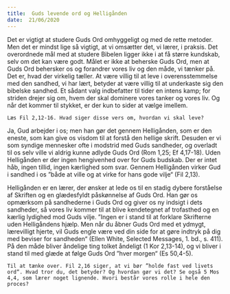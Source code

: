 ```yaml
---
title:  Guds levende ord og Helligånden
date:  21/06/2020
---
```


Det er vigtigt at studere Guds Ord omhyggeligt og med de rette metoder. Men det er mindst lige så vigtigt, at vi omsætter det, vi lærer, i praksis. Det overordnede mål med at studere Bibelen ligger ikke i at få større kundskab, selv om det kan være godt. Målet er ikke at beherske Guds Ord, men at Guds Ord behersker os og forandrer vores liv og den måde, vi tænker på. Det er, hvad der virkelig tæller. At være villig til at leve i overensstemmelse med den sandhed, vi har lært, betyder at være villig til at underkaste sig den bibelske sandhed. Et sådant valg indbefatter til tider en intens kamp; for striden drejer sig om, hvem der skal dominere vores tanker og vores liv. Og når det kommer til stykket, er der kun to sider at vælge imellem.

`Læs Fil 2,12-16. Hvad siger disse vers om, hvordan vi skal leve?`

Ja, Gud arbejder i os; men han gør det gennem Helligånden, som er den eneste, som kan give os visdom til at forstå den hellige skrift. Desuden er vi som syndige mennesker ofte i modstrid med Guds sandheder, og overladt til os selv ville vi aldrig kunne adlyde Guds Ord (Rom 1,25; Ef 4,17-18). Uden Helligånden er der ingen hengivenhed over for Guds budskab. Der er intet håb, ingen tillid, ingen kærlighed som svar. Gennem Helligånden virker Gud i sandhed i os ”både at ville og at virke for hans gode vilje“ (Fil 2,13).

Helligånden er en lærer, der ønsker at lede os til en stadig dybere forståelse af Skriften og en glædesfyldt påskønnelse af Guds Ord. Han gør os opmærksom på sandhederne i Guds Ord og giver os ny indsigt i dets sandheder, så vores liv kommer til at blive kendetegnet af trofasthed og en kærlig lydighed mod Guds vilje. ”Ingen er i stand til at forklare Skrifterne uden Helligåndens hjælp. Men når du åbner Guds Ord med et ydmygt, lærevilligt hjerte, vil Guds engle være ved din side for at gøre indtryk på dig med beviser for sandheden“ (Ellen White, Selected Messages, 1. bd., s. 411). På den måde bliver åndelige ting tolket åndeligt (1 Kor 2,13-14), og vi bliver i stand til med glæde at følge Guds Ord ”hver morgen“ (Es 50,4-5).

`Til at tænke over. Fil 2,16 siger, at vi bør ”holde fast ved livets ord“. Hvad tror du, det betyder? Og hvordan gør vi det? Se også 5 Mos 4,4, som lærer noget lignende. Hvori består vores rolle i hele den proces?`
